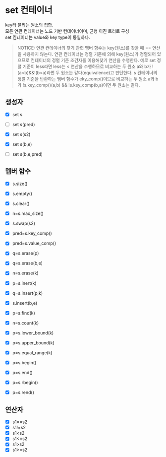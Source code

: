 # set 컨테이너
key라 불리는 원소의 집합.  
모든 연관 컨테이너는 노드 기반 컨테이너이며, 균형 이진 트리로 구성  
set 컨테이너는 value와 key type이 동일하다.

>NOTICE: 연관 컨테이너의 찾기 관련 멤버 함수는 key(원소)를 찾을 때 == 연산을 사용하지 않는다. 연관 컨테이너는 정렬 기준에 의해 key(원소)가 정렬되어 있으므로 컨테이너의 정렬 기준 조건자를 이용해찾기 연산을 수행한다.
> 예로 set 정렬 기준이 less라면 less는 < 연산을 수행하므로 비교하는 두 원소 a와 b가 !(a<b)&&!(b<a)라면 두 원소는 같다(equivalence)고 판단한다.
> s 컨테이너의 정렬 기준을 반환하는 멤버 함수가 eky_comp()이므로 비교하는 두 원소 a와 b가 !s.key_comp()(a,b) && !s.key_comp(b,a)이면 두 원소는 같다.

## 생성자
- [x] set s
- [ ] set s(pred)
- [x] set s(s2)
- [x] set s(b,e)
- [ ] set s(b,e,pred)


## 멤버 함수
- [x] s.size()
- [x] s.empty()
- [x] s.clear()
- [x] n=s.max_size()
- [x] s.swap(s2)


- [x] pred=s.key_comp()
- [x] pred=s.value_comp()


- [x] q=s.erase(p)
- [x] q=s.erase(b,e)
- [x] n=s.erase(k)
- [x] p=s.inert(k)
- [x] q=s.insert(p,k)
- [x] s.insert(b,e)


- [x] p=s.find(k)
- [x] n=s.count(k)


- [x] p=s.lower_bound(k)
- [x] p=s.upper_bound(k)
- [x] p=s.equal_range(k)
- [x] p=s.begin()
- [x] p=s.end()
- [x] p=s.rbegin()
- [x] p=s.rend()


## 연산자
- [x] s1==s2
- [x] s1!=s2
- [x] s1<s2
- [x] s1<=s2
- [x] s1>s2
- [x] s1>=s2
